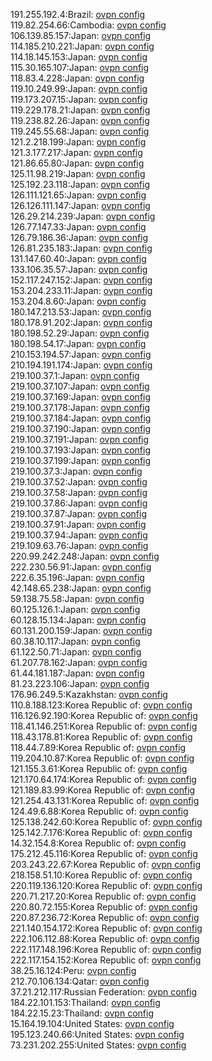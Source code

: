 191.255.192.4:Brazil: [ovpn config](vpn/191_255_192_4.ovpn)  
119.82.254.66:Cambodia: [ovpn config](vpn/119_82_254_66.ovpn)  
106.139.85.157:Japan: [ovpn config](vpn/106_139_85_157.ovpn)  
114.185.210.221:Japan: [ovpn config](vpn/114_185_210_221.ovpn)  
114.18.145.153:Japan: [ovpn config](vpn/114_18_145_153.ovpn)  
115.30.165.107:Japan: [ovpn config](vpn/115_30_165_107.ovpn)  
118.83.4.228:Japan: [ovpn config](vpn/118_83_4_228.ovpn)  
119.10.249.99:Japan: [ovpn config](vpn/119_10_249_99.ovpn)  
119.173.207.15:Japan: [ovpn config](vpn/119_173_207_15.ovpn)  
119.229.178.21:Japan: [ovpn config](vpn/119_229_178_21.ovpn)  
119.238.82.26:Japan: [ovpn config](vpn/119_238_82_26.ovpn)  
119.245.55.68:Japan: [ovpn config](vpn/119_245_55_68.ovpn)  
121.2.218.199:Japan: [ovpn config](vpn/121_2_218_199.ovpn)  
121.3.177.217:Japan: [ovpn config](vpn/121_3_177_217.ovpn)  
121.86.65.80:Japan: [ovpn config](vpn/121_86_65_80.ovpn)  
125.11.98.219:Japan: [ovpn config](vpn/125_11_98_219.ovpn)  
125.192.23.118:Japan: [ovpn config](vpn/125_192_23_118.ovpn)  
126.111.121.65:Japan: [ovpn config](vpn/126_111_121_65.ovpn)  
126.126.111.147:Japan: [ovpn config](vpn/126_126_111_147.ovpn)  
126.29.214.239:Japan: [ovpn config](vpn/126_29_214_239.ovpn)  
126.77.147.33:Japan: [ovpn config](vpn/126_77_147_33.ovpn)  
126.79.186.36:Japan: [ovpn config](vpn/126_79_186_36.ovpn)  
126.81.235.183:Japan: [ovpn config](vpn/126_81_235_183.ovpn)  
131.147.60.40:Japan: [ovpn config](vpn/131_147_60_40.ovpn)  
133.106.35.57:Japan: [ovpn config](vpn/133_106_35_57.ovpn)  
152.117.247.152:Japan: [ovpn config](vpn/152_117_247_152.ovpn)  
153.204.233.11:Japan: [ovpn config](vpn/153_204_233_11.ovpn)  
153.204.8.60:Japan: [ovpn config](vpn/153_204_8_60.ovpn)  
180.147.213.53:Japan: [ovpn config](vpn/180_147_213_53.ovpn)  
180.178.91.202:Japan: [ovpn config](vpn/180_178_91_202.ovpn)  
180.198.52.29:Japan: [ovpn config](vpn/180_198_52_29.ovpn)  
180.198.54.17:Japan: [ovpn config](vpn/180_198_54_17.ovpn)  
210.153.194.57:Japan: [ovpn config](vpn/210_153_194_57.ovpn)  
210.194.191.174:Japan: [ovpn config](vpn/210_194_191_174.ovpn)  
219.100.37.1:Japan: [ovpn config](vpn/219_100_37_1.ovpn)  
219.100.37.107:Japan: [ovpn config](vpn/219_100_37_107.ovpn)  
219.100.37.169:Japan: [ovpn config](vpn/219_100_37_169.ovpn)  
219.100.37.178:Japan: [ovpn config](vpn/219_100_37_178.ovpn)  
219.100.37.184:Japan: [ovpn config](vpn/219_100_37_184.ovpn)  
219.100.37.190:Japan: [ovpn config](vpn/219_100_37_190.ovpn)  
219.100.37.191:Japan: [ovpn config](vpn/219_100_37_191.ovpn)  
219.100.37.193:Japan: [ovpn config](vpn/219_100_37_193.ovpn)  
219.100.37.199:Japan: [ovpn config](vpn/219_100_37_199.ovpn)  
219.100.37.3:Japan: [ovpn config](vpn/219_100_37_3.ovpn)  
219.100.37.52:Japan: [ovpn config](vpn/219_100_37_52.ovpn)  
219.100.37.58:Japan: [ovpn config](vpn/219_100_37_58.ovpn)  
219.100.37.86:Japan: [ovpn config](vpn/219_100_37_86.ovpn)  
219.100.37.87:Japan: [ovpn config](vpn/219_100_37_87.ovpn)  
219.100.37.91:Japan: [ovpn config](vpn/219_100_37_91.ovpn)  
219.100.37.94:Japan: [ovpn config](vpn/219_100_37_94.ovpn)  
219.109.63.76:Japan: [ovpn config](vpn/219_109_63_76.ovpn)  
220.99.242.248:Japan: [ovpn config](vpn/220_99_242_248.ovpn)  
222.230.56.91:Japan: [ovpn config](vpn/222_230_56_91.ovpn)  
222.6.35.196:Japan: [ovpn config](vpn/222_6_35_196.ovpn)  
42.148.65.238:Japan: [ovpn config](vpn/42_148_65_238.ovpn)  
59.138.75.58:Japan: [ovpn config](vpn/59_138_75_58.ovpn)  
60.125.126.1:Japan: [ovpn config](vpn/60_125_126_1.ovpn)  
60.128.15.134:Japan: [ovpn config](vpn/60_128_15_134.ovpn)  
60.131.200.159:Japan: [ovpn config](vpn/60_131_200_159.ovpn)  
60.38.10.117:Japan: [ovpn config](vpn/60_38_10_117.ovpn)  
61.122.50.71:Japan: [ovpn config](vpn/61_122_50_71.ovpn)  
61.207.78.162:Japan: [ovpn config](vpn/61_207_78_162.ovpn)  
61.44.181.187:Japan: [ovpn config](vpn/61_44_181_187.ovpn)  
81.23.223.106:Japan: [ovpn config](vpn/81_23_223_106.ovpn)  
176.96.249.5:Kazakhstan: [ovpn config](vpn/176_96_249_5.ovpn)  
110.8.188.123:Korea Republic of: [ovpn config](vpn/110_8_188_123.ovpn)  
116.126.92.190:Korea Republic of: [ovpn config](vpn/116_126_92_190.ovpn)  
118.41.146.251:Korea Republic of: [ovpn config](vpn/118_41_146_251.ovpn)  
118.43.178.81:Korea Republic of: [ovpn config](vpn/118_43_178_81.ovpn)  
118.44.7.89:Korea Republic of: [ovpn config](vpn/118_44_7_89.ovpn)  
119.204.10.87:Korea Republic of: [ovpn config](vpn/119_204_10_87.ovpn)  
121.155.3.61:Korea Republic of: [ovpn config](vpn/121_155_3_61.ovpn)  
121.170.64.174:Korea Republic of: [ovpn config](vpn/121_170_64_174.ovpn)  
121.189.83.99:Korea Republic of: [ovpn config](vpn/121_189_83_99.ovpn)  
121.254.43.131:Korea Republic of: [ovpn config](vpn/121_254_43_131.ovpn)  
124.49.6.88:Korea Republic of: [ovpn config](vpn/124_49_6_88.ovpn)  
125.138.242.60:Korea Republic of: [ovpn config](vpn/125_138_242_60.ovpn)  
125.142.7.176:Korea Republic of: [ovpn config](vpn/125_142_7_176.ovpn)  
14.32.154.8:Korea Republic of: [ovpn config](vpn/14_32_154_8.ovpn)  
175.212.45.116:Korea Republic of: [ovpn config](vpn/175_212_45_116.ovpn)  
203.243.22.67:Korea Republic of: [ovpn config](vpn/203_243_22_67.ovpn)  
218.158.51.10:Korea Republic of: [ovpn config](vpn/218_158_51_10.ovpn)  
220.119.136.120:Korea Republic of: [ovpn config](vpn/220_119_136_120.ovpn)  
220.71.217.20:Korea Republic of: [ovpn config](vpn/220_71_217_20.ovpn)  
220.80.72.155:Korea Republic of: [ovpn config](vpn/220_80_72_155.ovpn)  
220.87.236.72:Korea Republic of: [ovpn config](vpn/220_87_236_72.ovpn)  
221.140.154.172:Korea Republic of: [ovpn config](vpn/221_140_154_172.ovpn)  
222.106.112.88:Korea Republic of: [ovpn config](vpn/222_106_112_88.ovpn)  
222.117.148.196:Korea Republic of: [ovpn config](vpn/222_117_148_196.ovpn)  
222.117.154.152:Korea Republic of: [ovpn config](vpn/222_117_154_152.ovpn)  
38.25.16.124:Peru: [ovpn config](vpn/38_25_16_124.ovpn)  
212.70.106.134:Qatar: [ovpn config](vpn/212_70_106_134.ovpn)  
37.21.212.117:Russian Federation: [ovpn config](vpn/37_21_212_117.ovpn)  
184.22.101.153:Thailand: [ovpn config](vpn/184_22_101_153.ovpn)  
184.22.15.23:Thailand: [ovpn config](vpn/184_22_15_23.ovpn)  
15.164.19.104:United States: [ovpn config](vpn/15_164_19_104.ovpn)  
195.123.240.66:United States: [ovpn config](vpn/195_123_240_66.ovpn)  
73.231.202.255:United States: [ovpn config](vpn/73_231_202_255.ovpn)  
